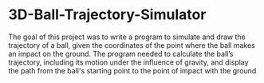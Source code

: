 # 3D-Ball-Trajectory-Simulator
The goal of this project was to write a program to simulate and draw the trajectory of a ball, given
the coordinates of the point where the ball makes an impact on the ground. The program needed to
calculate the ball’s trajectory, including its motion under the influence of gravity, and display the path
from the ball's starting point to the point of impact with the ground
